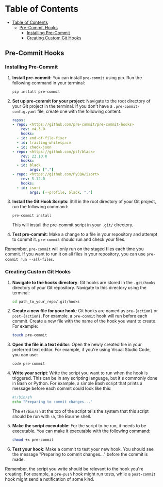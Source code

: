 # Table of Contents

- [Table of Contents](#table-of-contents)
  - [Pre-Commit Hooks](#pre-commit-hooks)
    - [Installing Pre-Commit](#installing-pre-commit)
    - [Creating Custom Git Hooks](#creating-custom-git-hooks)

## Pre-Commit Hooks

### Installing Pre-Commit

1. **Install pre-commit**: You can install `pre-commit` using pip. Run the following command in your terminal:

    ```bash
    pip install pre-commit
    ```

2. **Set up pre-commit for your project**: Navigate to the root directory of your Git project in the terminal. If you don't have a `.pre-commit-config.yaml` file, create one with the following content:

    ```yaml
    repos:
    - repo: <https://github.com/pre-commit/pre-commit-hooks>
        rev: v4.3.0
        hooks:
      - id: end-of-file-fixer
      - id: trailing-whitespace
      - id: check-json
    - repo: <https://github.com/psf/black>
        rev: 22.10.0
        hooks:
      - id: black
            args: ["."]
    - repo: <https://github.com/PyCQA/isort>
        rev: 5.12.0
        hooks:
      - id: isort
            args: [--profile, black, "."]
    ```

3. **Install the Git Hook Scripts**: Still in the root directory of your Git project, run the following command:

    ```bash
    pre-commit install
    ```

    This will install the pre-commit script in your `.git/` directory.

4. **Test pre-commit**: Make a change to a file in your repository and attempt to commit it. `pre-commit` should run and check your files.

Remember, `pre-commit` will only run on the staged files each time you commit. If you want to run it on all files in your repository, you can use `pre-commit run --all-files`.

### Creating Custom Git Hooks

1. **Navigate to the hooks directory**: Git hooks are stored in the `.git/hooks` directory of your Git repository. Navigate to this directory using the terminal:

    ```bash
    cd path_to_your_repo/.git/hooks
    ```

2. **Create a new file for your hook**: Git hooks are named as `pre-{action}` or `post-{action}`. For example, a `pre-commit` hook will run before each commit. Create a new file with the name of the hook you want to create. For example:

    ```bash
    touch pre-commit
    ```

3. **Open the file in a text editor**: Open the newly created file in your preferred text editor. For example, if you're using Visual Studio Code, you can use:

    ```bash
    code pre-commit
    ```

4. **Write your script**: Write the script you want to run when the hook is triggered. This can be in any scripting language, but it's commonly done in Bash or Python. For example, a simple Bash script that prints a message before each commit could look like this:

    ```bash
    #!/bin/sh
    echo "Preparing to commit changes..."
    ```

    The `#!/bin/sh` at the top of the script tells the system that this script should be run with `sh`, the Bourne shell.

5. **Make the script executable**: For the script to be run, it needs to be executable. You can make it executable with the following command:

    ```bash
    chmod +x pre-commit
    ```

6. **Test your hook**: Make a commit to test your new hook. You should see the message "Preparing to commit changes..." before the commit is made.

Remember, the script you write should be relevant to the hook you're creating. For example, a `pre-push` hook might run tests, while a `post-commit` hook might send a notification of some kind.
